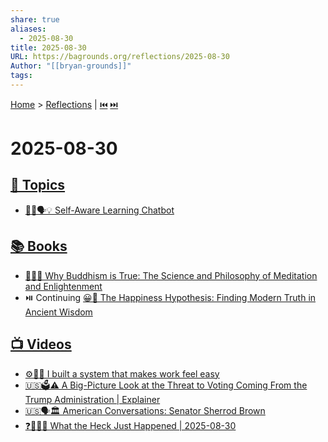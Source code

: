 ```yaml
---
share: true
aliases:
  - 2025-08-30
title: 2025-08-30
URL: https://bagrounds.org/reflections/2025-08-30
Author: "[[bryan-grounds]]"
tags:
---
```

[Home](../index.md) > [Reflections](./index.md) | [⏮️](./2025-08-29.md) [⏭️](./2025-08-31.md)  
# 2025-08-30  
## [🌌 Topics](../topics/index.md)  
- [🧠🤖🗣️💡 Self-Aware Learning Chatbot](../topics/self-aware-learning-chatbot.md)  
  
## [📚 Books](../books/index.md)  
- [🧘🧠✅ Why Buddhism is True: The Science and Philosophy of Meditation and Enlightenment](../books/why-buddhism-is-true-the-science-and-philosophy-of-meditation-and-enlightenment.md)  
- ⏯️ Continuing [😀📜 The Happiness Hypothesis: Finding Modern Truth in Ancient Wisdom](../books/the-happiness-hypothesis-finding-modern-truth-in-ancient-wisdom.md)  
  
## [📺 Videos](../videos/index.md)  
- [⚙️💨🧘 I built a system that makes work feel easy](../videos/i-built-a-system-that-makes-work-feel-easy.md)  
- [🇺🇸🗳️⚠️ A Big-Picture Look at the Threat to Voting Coming From the Trump Administration | Explainer](../videos/a-big-picture-look-at-the-threat-to-voting-coming-from-the-trump-administration-explainer.md)  
- [🇺🇸🗣️🏛️ American Conversations: Senator Sherrod Brown](../videos/american-conversations-senator-sherrod-brown.md)  
- [❓🤯😵‍💫 What the Heck Just Happened | 2025-08-30](../videos/what-the-heck-just-happened-2025-08-30.md)